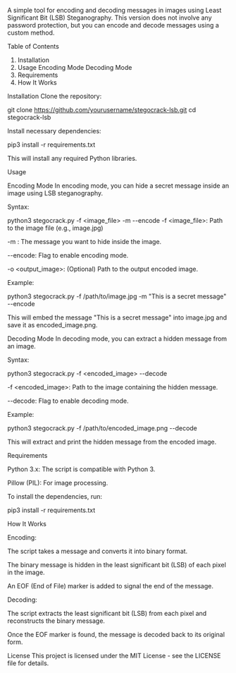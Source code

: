 A simple tool for encoding and decoding messages in images using Least Significant Bit (LSB) Steganography. This version does not involve any password protection, but you can encode and decode messages using a custom method.

Table of Contents

1. Installation
2. Usage
 Encoding Mode
 Decoding Mode
3. Requirements
4. How It Works

Installation
Clone the repository:

git clone https://github.com/yourusername/stegocrack-lsb.git
cd stegocrack-lsb

Install necessary dependencies:

pip3 install -r requirements.txt

This will install any required Python libraries.

Usage

Encoding Mode
In encoding mode, you can hide a secret message inside an image using LSB steganography.

Syntax:

python3 stegocrack.py -f <image_file> -m <message> --encode
-f <image_file>: Path to the image file (e.g., image.jpg)

-m <message>: The message you want to hide inside the image.

--encode: Flag to enable encoding mode.

-o <output_image>: (Optional) Path to the output encoded image.

Example:

python3 stegocrack.py -f /path/to/image.jpg -m "This is a secret message" --encode

This will embed the message "This is a secret message" into image.jpg and save it as encoded_image.png.

Decoding Mode
In decoding mode, you can extract a hidden message from an image.

Syntax:

python3 stegocrack.py -f <encoded_image> --decode

-f <encoded_image>: Path to the image containing the hidden message.

--decode: Flag to enable decoding mode.

Example:

python3 stegocrack.py -f /path/to/encoded_image.png --decode

This will extract and print the hidden message from the encoded image.

Requirements

Python 3.x: The script is compatible with Python 3.

Pillow (PIL): For image processing.

To install the dependencies, run:

pip3 install -r requirements.txt

How It Works

Encoding:

The script takes a message and converts it into binary format.

The binary message is hidden in the least significant bit (LSB) of each pixel in the image.

An EOF (End of File) marker is added to signal the end of the message.

Decoding:

The script extracts the least significant bit (LSB) from each pixel and reconstructs the binary message.

Once the EOF marker is found, the message is decoded back to its original form.

License
This project is licensed under the MIT License - see the LICENSE file for details.
